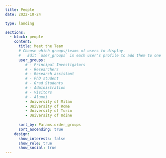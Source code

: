 ```yaml
---
title: People
date: 2022-10-24

type: landing

sections:
  - block: people
    content:
      title: Meet the Team
      # Choose which groups/teams of users to display.
      #   Edit `user_groups` in each user's profile to add them to one or more of these groups.
      user_groups:
         # - Principal Investigators
         # - Researchers
         # - Research assistant
         # - PhD student
         # - Grad Students
         # - Administration
         # - Visitors
         # - Alumni
         - University of Milan
         - University of Rome
         - University of Turin
         - University of Udine
    
      sort_by: Params.order_groups
      sort_ascending: true
    design:
      show_interests: false
      show_role: true
      show_social: true
---
```

